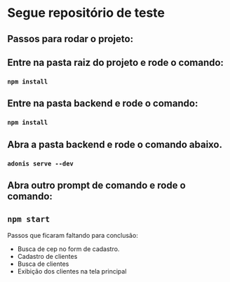 # Segue repositório de teste

## Passos para rodar o projeto:

## Entre na pasta raiz do projeto e rode o comando:

### `npm install`

## Entre na pasta backend e rode o comando:

### `npm install`

## Abra a pasta backend e rode o comando abaixo.

### `adonis serve --dev`

## Abra outro prompt de comando e rode o comando:

## `npm start`

Passos que ficaram faltando para conclusão:

- Busca de cep no form de cadastro.
- Cadastro de clientes
- Busca de clientes
- Exibição dos clientes na tela principal
